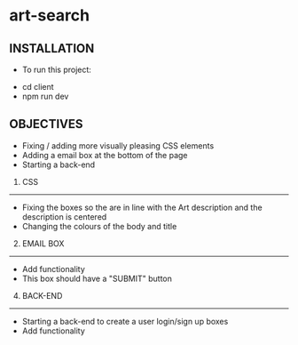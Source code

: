 # art-search

INSTALLATION
-------------
- To run this project:
* cd client
* npm run dev 

OBJECTIVES
-----------
* Fixing / adding more visually pleasing CSS elements
* Adding a email box at the bottom of the page
* Starting a back-end

1. CSS
---------
* Fixing the boxes so the are in line with the Art description and the description is centered
* Changing the colours of the body and title

2. EMAIL BOX
--------------
* Add functionality
* This box should have a "SUBMIT" button

4. BACK-END
------------
* Starting a back-end to create a user login/sign up boxes
* Add functionality









